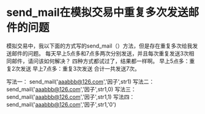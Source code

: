 # send_mail在模拟交易中重复多次发送邮件的问题

模拟交易中，我以下面的方式写的send_mail（）方法，但是存在重复多次给我发送邮件的问题。
每天早上5点多和7点多两次分别发送，并且每次重复发送3次相同邮件，请问该如何解决？
四种方式都试过了，结果都一样啊。
早上5点多：重复2次发送
早上7点多：重复3次发送
合计一共发送7次。

写法一：    send_mail('aaabbb@126.com','因子',str1)
写法二：    send_mail('aaabbb@126.com','因子',str1,0)
写法三：    send_mail('aaabbb@126.com','因子',str1,1)
写法四：    send_mail('aaabbb@126.com','因子',str1,'0')
